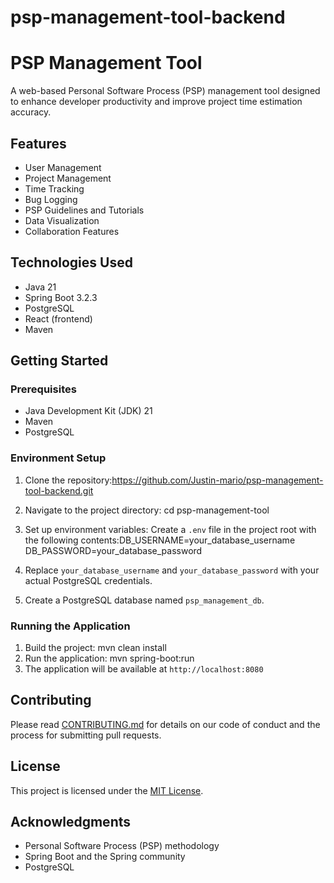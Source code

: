 # psp-management-tool-backend
# PSP Management Tool

A web-based Personal Software Process (PSP) management tool designed to enhance developer productivity and improve project time estimation accuracy.

## Features

- User Management
- Project Management
- Time Tracking
- Bug Logging
- PSP Guidelines and Tutorials
- Data Visualization
- Collaboration Features

## Technologies Used

- Java 21
- Spring Boot 3.2.3
- PostgreSQL
- React (frontend)
- Maven

## Getting Started

### Prerequisites

- Java Development Kit (JDK) 21
- Maven
- PostgreSQL

### Environment Setup

1. Clone the repository:https://github.com/Justin-mario/psp-management-tool-backend.git
2. Navigate to the project directory: cd psp-management-tool
3. Set up environment variables:
   Create a `.env` file in the project root with the following contents:DB_USERNAME=your_database_username
   DB_PASSWORD=your_database_password
4. Replace `your_database_username` and `your_database_password` with your actual PostgreSQL credentials.

4. Create a PostgreSQL database named `psp_management_db`.

### Running the Application

1. Build the project: mvn clean install
2. Run the application: mvn spring-boot:run
3. The application will be available at `http://localhost:8080`

## Contributing

Please read [CONTRIBUTING.md](CONTRIBUTING.md) for details on our code of conduct and the process for submitting pull requests.

## License

This project is licensed under the [MIT License](LICENSE).

## Acknowledgments

- Personal Software Process (PSP) methodology
- Spring Boot and the Spring community
- PostgreSQL